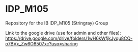 # IDP_M105
Repository for the IB IDP_M105 (Stringray) Group

Link to the google drive (use for admin and other files): https://drive.google.com/drive/folders/1wH6kWfjkJyqu8CQ-o7BVx_Zw6O8507xc?usp=sharing
